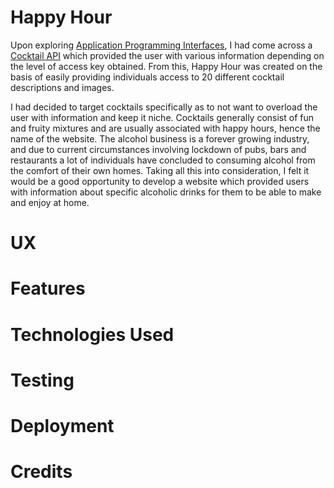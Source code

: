 # Happy Hour
Upon exploring [Application Programming Interfaces](https://en.wikipedia.org/wiki/Application_programming_interface), I had come across a [Cocktail API](https://api-cocktails.herokuapp.com/api/v1/cocktails) which provided the user with various information depending on the level of access key obtained. From this, Happy Hour was created on the basis of easily providing individuals access to 20 different cocktail descriptions and images. 

I had decided to target cocktails specifically as to not want to overload the user with information and keep it niche. Cocktails generally consist of fun and fruity mixtures and are usually associated with happy hours, hence the name of the website. The alcohol business is a forever growing industry, and due to current circumstances involving lockdown of pubs, bars and restaurants a lot of individuals have concluded to consuming alcohol from the comfort of their own homes. Taking all this into consideration, I felt it would be a good opportunity to develop a website which provided users with information about specific alcoholic drinks for them to be able to make and enjoy at home.



# UX 

# Features 

# Technologies Used 

# Testing 

# Deployment 

# Credits 